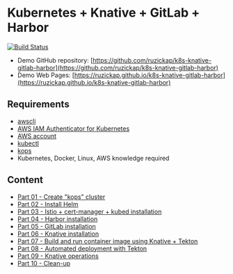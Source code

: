 # Kubernetes + Knative + GitLab + Harbor

[![Build Status](https://github.com/ruzickap/k8s-knative-gitlab-harbor/workflows/vuepress-build/badge.svg)](https://github.com/ruzickap/k8s-knative-gitlab-harbor)

* Demo GitHub repository: [https://github.com/ruzickap/k8s-knative-gitlab-harbor](https://github.com/ruzickap/k8s-knative-gitlab-harbor)
* Demo Web Pages: [https://ruzickap.github.io/k8s-knative-gitlab-harbor](https://ruzickap.github.io/k8s-knative-gitlab-harbor)

## Requirements

* [awscli](https://aws.amazon.com/cli/)
* [AWS IAM Authenticator for Kubernetes](https://github.com/kubernetes-sigs/aws-iam-authenticator)
* [AWS account](https://aws.amazon.com/account/)
* [kubectl](https://kubernetes.io/docs/tasks/tools/install-kubectl/)
* [kops](https://github.com/kubernetes/kops)
* Kubernetes, Docker, Linux, AWS knowledge required

## Content

* [Part 01 - Create "kops" cluster](part-01/README.md)
* [Part 02 - Install Helm](part-02/README.md)
* [Part 03 - Istio + cert-manager + kubed installation](part-03/README.md)
* [Part 04 - Harbor installation](part-04/README.md)
* [Part 05 - GitLab installation](part-05/README.md)
* [Part 06 - Knative installation](part-06/README.md)
* [Part 07 - Build and run container image using Knative + Tekton](part-07/README.md)
* [Part 08 - Automated deployment with Tekton](part-08/README.md)
* [Part 09 - Knative operations](part-09/README.md)
* [Part 10 - Clean-up](part-10/README.md)
